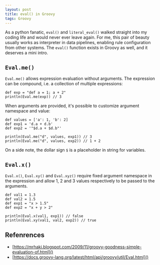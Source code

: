 ```yaml
---
layout: post
title: eval() in Groovy
tags: Groovy
---
```


As a python fanatic, `eval()` and `literal_eval()` walked straight into my coding life and would never ever leave again. For me, this pair of beauty usually works as interpreter in data pipelines, enabling rule configuration from other systems. The `eval()` function exists in Groovy as well, and it deserves a mini intro.

## `Eval.me()`

`Eval.me()` allows expression evaluation without arguments. The expression can be compound, i.e. a collection of multiple expressions:

	def exp = "def a = 1; a + 2"
	println(Eval.me(exp)) // 3

When arguments are provided, it's possible to customize argument namespace and value:

	def values = ['a': 1, 'b': 2]
	def exp1 = 'd.a + d.b'
	def exp2 = '"$d.a + $d.b"'
	
	println(Eval.me("d", values, exp1)) // 3
	println(Eval.me("d", values, exp2)) // 1 + 2

On a side note, the dollar sign `$` is a placeholder in string for variables.

## `Eval.x()`

`Eval.x()`, `Eval.xy()` and `Eval.xyz()` require fixed argument namespace in the expression and allow 1, 2 and 3 values respectively to be passed to the arguments.

	def val1 = 1.3
	def val2 = 1.5
	def exp1 = "x > 1.5"
	def exp2 = "x + y > 2"
	
	println(Eval.x(val1, exp1)) // false
	println(Eval.xy(val1, val2, exp2)) // true

## Refenrences

- [https://mrhaki.blogspot.com/2009/11/groovy-goodness-simple-evaluation-of.html]()
- [https://docs.groovy-lang.org/latest/html/api/groovy/util/Eval.html]()